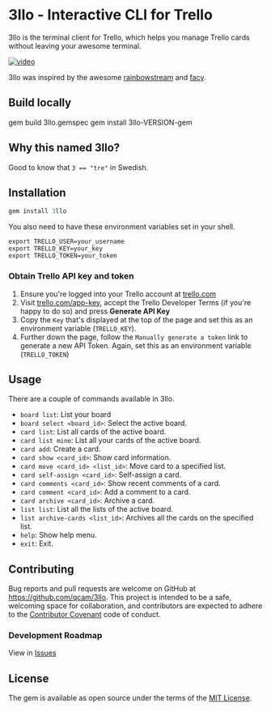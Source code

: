 # 3llo - Interactive CLI for Trello

3llo is the terminal client for Trello, which helps you manage Trello cards without
leaving your awesome terminal.

[![video](intro.gif)](https://asciinema.org/a/0z3l05hwph3vdq91gu7n1m3o4)

3llo was inspired by the awesome
[rainbowstream](https://github.com/DTVD/rainbowstream) and
[facy](https://github.com/huydx/facy).

## Build locally
gem build 3llo.gemspec
gem install 3llo-VERSION-gem

## Why this named 3llo?

Good to know that `3 == "tre"` in Swedish.

## Installation

```ruby
gem install 3llo
```

You also need to have these environment variables set in your shell.

```
export TRELLO_USER=your_username
export TRELLO_KEY=your_key
export TRELLO_TOKEN=your_token
```

### Obtain Trello API key and token

1. Ensure you're logged into your Trello account at [trello.com](https://trello.com)
1. Visit [trello.com/app-key](https://trello.com/app-key), accept the Trello Developer Terms (if you're happy to do so) and press **Generate API Key**
1. Copy the `Key` that's displayed at the top of the page and set this as an environment variable (`TRELLO_KEY`).
1. Further down the page, follow the `Manually generate a token` link to generate a new API Token. Again, set this as an environment variable (`TRELLO_TOKEN`)

## Usage

There are a couple of commands available in 3llo.

* `board list`: List your board
* `board select <board_id>`: Select the active board.
* `card list`: List all cards of the active board.
* `card list mine`: List all your cards of the active board.
* `card add`: Create a card.
* `card show <card_id>`: Show card information.
* `card move <card_id> <list_id>`: Move card to a specified list.
* `card self-assign <card_id>`: Self-assign a card.
* `card comments <card_id>`: Show recent comments of a card.
* `card comment <card_id>`: Add a comment to a card.
* `card archive <card_id>`: Archive a card.
* `list list`: List all the lists of the active board.
* `list archive-cards <list_id>`: Archives all the cards on the specified list.
* `help`: Show help menu.
* `exit`: Exit.

## Contributing

Bug reports and pull requests are welcome on GitHub at https://github.com/qcam/3llo. This project is intended to be a safe, welcoming space for collaboration, and contributors are expected to adhere to the [Contributor Covenant](http://contributor-covenant.org) code of conduct.

### Development Roadmap

View in [Issues](https://github.com/qcam/3llo/issues)

## License

The gem is available as open source under the terms of the [MIT License](http://opensource.org/licenses/MIT).
